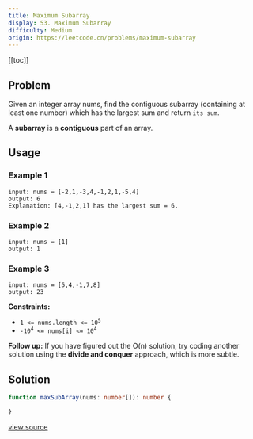 ```yaml
---
title: Maximum Subarray
display: 53. Maximum Subarray
difficulty: Medium
origin: https://leetcode.cn/problems/maximum-subarray
---
```


[[toc]]

## Problem

Given an integer array nums, find the contiguous subarray (containing at least one number) which has the largest sum and return `its sum`.

A **subarray** is a **contiguous** part of an array.

## Usage

### Example 1

```
input: nums = [-2,1,-3,4,-1,2,1,-5,4]
output: 6
Explanation: [4,-1,2,1] has the largest sum = 6.
```

### Example 2

```
input: nums = [1]
output: 1
```

### Example 3

```
input: nums = [5,4,-1,7,8]
output: 23
```


**Constraints:**

- <code>1 &lt;= nums.length &lt;= 10<sup>5</sup></code>
- <code>-10<sup>4</sup> &lt;= nums[i] &lt;= 10<sup>4</sup></code>


**Follow up:** If you have figured out the O(n) solution, try coding another solution using the **divide and conquer** approach, which is more subtle.


## Solution

```ts
function maxSubArray(nums: number[]): number {

}
```

[view source](https://leetcode.cn/problems/maximum-subarray)
